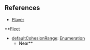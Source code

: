 ## References
  * [Player](Player.md)

**[Fleet](Fleet.md)
  * [defaultCohesionRange](defaultCohesionRange.md): [Enumeration](Enumeration.md)
    * Near**
